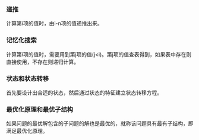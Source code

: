 ### 递推
计算第i项的值时，由i-n项的值递推出来。

### 记忆化搜索
计算第i项的值时，需要用到第j项的值(j\<i)。第j项的值查表得到，如果表中存在则直接使用，不存在则递归计算。

### 状态和状态转移
首先要设计出合适的状态，然后通过状态的特征建立状态转移方程。

### 最优化原理和最优子结构
如果问题的最优解包含的子问题的解也是最优的，就称该问题具有最有子结构，即满足最优化原理。



